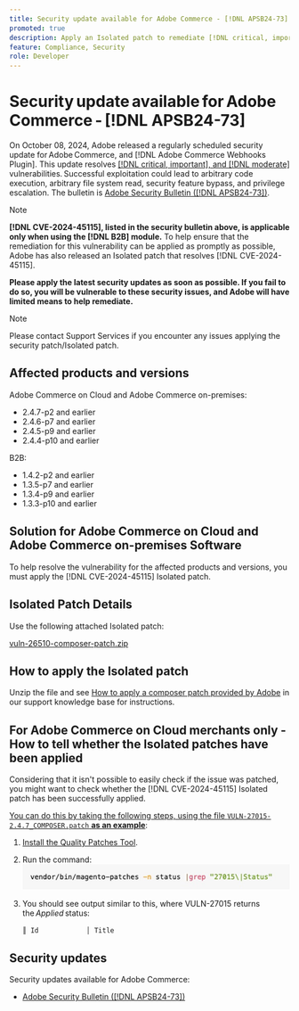 ```yaml
---
title: Security update available for Adobe Commerce - [!DNL APSB24-73]
promoted: true
description: Apply an Isolated patch to remediate [!DNL critical, important, and moderate vulnerabilities] for Adobe Commerce 2.4.7-p3, 2.4.6-p8, 2.4.5-p10,  2.4.4-p11, and earlier versions instances only running [!DNL B2B] module.
feature: Compliance, Security
role: Developer
---
```

# Security update available for Adobe Commerce - [!DNL APSB24-73]

On October 08, 2024, Adobe released a regularly scheduled security update for Adobe Commerce, and [!DNL Adobe Commerce Webhooks Plugin].
This update resolves [[!DNL critical, important], and [!DNL moderate]](https://helpx.adobe.com/security/severity-ratings.html) vulnerabilities. Successful exploitation could lead to arbitrary code execution, arbitrary file system read, security feature bypass, and privilege escalation. The bulletin is [Adobe Security Bulletin ([!DNL APSB24-73])](https://helpx.adobe.com/security/products/magento/apsb24-73.html).  

>[!NOTE]
>
>**[!DNL CVE-2024-45115], listed in the security bulletin above, is applicable only when using the [!DNL B2B] module.** To help ensure that the remediation for this vulnerability can be applied as promptly as possible, Adobe has also released an Isolated patch that resolves [!DNL CVE-2024-45115]. 

**Please apply the latest security updates as soon as possible. If you fail to do so, you will be vulnerable to these security issues, and Adobe will have limited means to help remediate.**

>[!NOTE]
>
>Please contact Support Services if you encounter any issues applying the security patch/Isolated patch.
 
## Affected products and versions

Adobe Commerce on Cloud and Adobe Commerce on-premises:

* 2.4.7-p2 and earlier
* 2.4.6-p7 and earlier
* 2.4.5-p9 and earlier
* 2.4.4-p10 and earlier

B2B:

* 1.4.2-p2 and earlier
* 1.3.5-p7 and earlier
* 1.3.4-p9 and earlier
* 1.3.3-p10 and earlier


## Solution for Adobe Commerce on Cloud and Adobe Commerce on-premises Software

To help resolve the vulnerability for the affected products and versions, you must apply the [!DNL CVE-2024-45115] Isolated patch.

## Isolated Patch Details

Use the following attached Isolated patch:

[vuln-26510-composer-patch.zip](assets/vuln-26510-composer-patch.zip)

## How to apply the Isolated patch

Unzip the file and see [How to apply a composer patch provided by Adobe](https://experienceleague.adobe.com/docs/commerce-knowledge-base/kb/how-to/how-to-apply-a-composer-patch-provided-by-magento.html) in our support knowledge base for instructions.

## For Adobe Commerce on Cloud merchants only - How to tell whether the Isolated patches have been applied

Considering that it isn't possible to easily check if the issue was patched, you might want to check whether the [!DNL CVE-2024-45115] Isolated patch has been successfully applied. 

<u>You can do this by taking the following steps, using the file `VULN-27015-2.4.7_COMPOSER.patch` **as an example**</u>:

1. [Install the Quality Patches Tool](https://experienceleague.adobe.com/docs/commerce-operations/tools/quality-patches-tool/usage.html).
1. Run the command:<br>
 ![cve-2024-34102-tell-if-patch-applied-code](assets/cve-2024-34102-tell-if-patch-applied-code.png)
1. You should see output similar to this, where VULN-27015 returns the *Applied* status:

    ```bash
    ║ Id            │ Title                                                        │ Category        │ Origin                 │ Status      │ Details                                          ║ ║ N/A           │ ../m2-hotfixes/VULN-27015-2.4.7_COMPOSER_patch.patch      │ Other           │ Local                  │ Applied     │ Patch type: Custom                                
    ```

<!-- For Step 2:
     ```bash
    vendor/bin/magento-patches -n status |grep "27015\|Status"
     ```
-->

## Security updates

Security updates available for Adobe Commerce:

* [Adobe Security Bulletin ([!DNL APSB24-73])](https://helpx.adobe.com/security/products/magento/apsb24-73.html)
